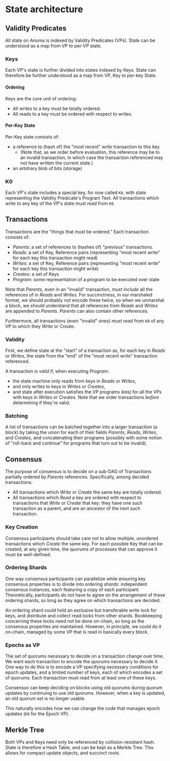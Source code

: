 # State architecture

## Validity Predicates
All state on Anoma is indexed by Validity Predicates (VPs).
State can be understood as a map from VP to per-VP state. 

### Keys
Each VP's state is further divided into states indexed by Keys.
State can therefore be further understood as a map from VP, Key to
 per-key State. 


#### Ordering
Keys are the core unit of ordering: 
- All writes to a key must be totally ordered.
- All reads to a key must be ordered with respect to writes.

#### Per-Key State
Per-Key state consists of:
- a reference to (hash of) the "most recent" _write_ transaction to
   this key
  - (Note that, as we order before evaluation, this reference may be
     to an invalid transaction, in which case the transaction
     referenced may not have written the current state.)
- an arbitrary blob of bits (storage)

### K0
Each VP's state includes a special key, for now called `K0`, with
 state representing the Validity Predicate's Program Text.
All transactions which _write_ to any key of the VP's state must
 _read_ from `K0`.

## Transactions
Transactions are the "things that must be ordered."
Each transaction consists of:
- _Parents_: a set of references to (hashes of) "previous" transactions.
- _Reads_: a set of Key, Reference pairs (representing
    "most recent write" for each key this transaction might read)
- _Writes_: a set of Key, Reference pairs (representing
    "most recent write" for each key this transaction might write)
- _Creates_: a set of Keys
- _Program_: some representation of a program to be executed over state

Note that _Parents_, even in an "invalid" transaction, _must include_
 all the references of in _Reads_ and _Writes_. 
For succinctness, in our marshaled format, we should probably not
 encode these twice, so when we unmarshal a block, we should
 understand that all references from _Reads_ and _Writes_ are appended
 to _Parents_.
_Parents_ can also contain other references.

Furthermore, all transactions (even "invalid" ones) _must read_ from
 `K0` of any VP to which they _Write_ or _Create_. 

### Validity 
First, we define state at the "start" of a transaction as, for each
 key in _Reads_ or _Writes_, the state from the "end" of the
 "most recent write" transaction referenced.

A transaction is _valid_ if, when executing _Program_:
- the state machine only reads from keys in _Reads_ or _Writes_,
- and only writes to keys in _Writes_ or _Creates_,
- and state after execution satisfies the VP programs (`K0`s) for all
   the VPs with keys in _Writes_ or _Creates_.
Note that we order transactions _before_ determining if they're valid. 

### Batching
A list of transactions can be batched together into a larger
 transaction (a _block_) by taking the union for each of their fields
 _Parents_, _Reads_, _Writes_, and _Creates_, and concatenating their
 programs (possibly with some notion of "roll-back and continue" for
 programs that turn out to be invalid).

## Consensus
The purpose of consensus is to decide on a sub-DAG of Transactions
 partially ordered by _Parents_ references.
Specifically, among decided transactions:
- All transactions which _Write_ or _Create_ the same key are totally
   ordered.
- All transactions which _Read_ a key are ordered with respect to
   transactions that _Write_ or _Create_ that key: they have one such
   transaction as a parent, and are an ancestor of the next such
   transaction.

### Key Creation
Consensus participants should take care not to allow multiple,
 unordered transactions which _Create_ the same key. 
For each possible Key that can be created, at any given time, the
 quorums of processes that can approve it must be well-defined.

### Ordering Shards
One way consensus participants can parallelize while ensuring key
 consensus properties is to divide into _ordering shards_: independent
 consensus instances, each featuring a copy of each participant. 
Theoretically, participants do not have to agree on the arrangement of
 these ordering shards, so long as they agree on which transactions
 are decided. 

An ordering shard could hold an exclusive but transferable write lock
 for keys, and distribute and collect read locks from other shards. 
Bookkeeping concerning these locks need not be done on-chain, so long
 as the consensus properties are maintained. 
However, in principle, we could do it on-chain, managed by some VP
 that is read in basically every block. 

### Epochs as VP
The set of quorums necessary to decide on a transaction change over time.
We want each transaction to encode the quorums necessary to decide it.
One way to do this is to encode a VP specifying necessary conditions
 for epoch updates, and a limited number of keys, each of which encodes
 a set of quorums. 
Each transaction must read from at least one of these keys.

Consensus can keep deciding on blocks using old quorums during quorum
 updates by continuing to use old quorums.
However, when a key is updated, an old quorum set is no longer
 usable. 

This naturally encodes how we can change the code that manages epoch
 updates (`K0` for the Epoch VP).

## Merkle Tree
Both VPs and Keys need only be referenced by collision-resistant hash. 
State is therefore a Hash Table, and can be kept as a Merkle Tree. 
This allows for compact update objects, and succinct roots. 





